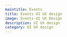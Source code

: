 ```yaml
---
maintitle: Events
title: Events UI UX design
image: Events-UI UX Design
description: UI UX design
category: UI UX design
---
```

